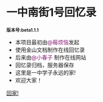 
# **一中南街1号回忆录**
 <small>**版本号:beta1.1.1**</small>


- 本项目最初由<font color= #871F78>@莓烦恼</font>发起
- 使用金山文档制作在线回忆录
- 后来由<font color= #871F78>@小春子</font> 制作在线网站
- 回忆录归档，服务器保存
- 这里是一中学子永远的家!
- 欢迎大家！

[回家!](#一中南街1号回忆录)